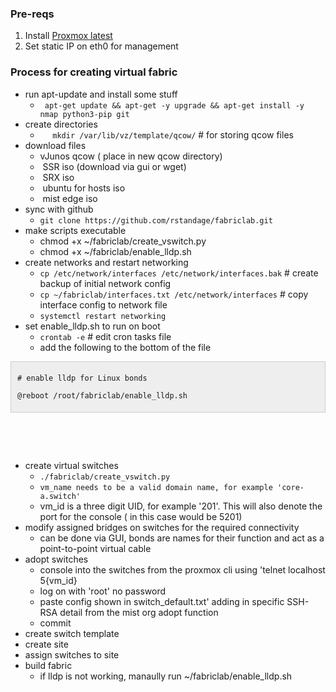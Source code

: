 <html>
<head>
	<title></title>
</head>
<body data-gr-ext-installed="" data-new-gr-c-s-check-loaded="8.907.0" data-new-gr-c-s-loaded="8.907.0">
<h3>Pre-reqs</h3>

<ol>
	<li>Install <a href="https://www.proxmox.com/en/downloads/proxmox-virtual-environment/iso/proxmox-ve-8-0-iso-installer">Proxmox latest</a></li>
	<li>Set static IP on eth0 for management</li>
</ol>

<h3>Process for creating virtual fabric</h3>

<ul>
	<li>run apt-update and install some stuff
	<ul>
		<li><code>&nbsp;apt-get update &amp;&amp; apt-get -y upgrade &amp;&amp; apt-get install -y nmap python3-pip git</code></li>
	</ul>
	</li>
	<li>create directories
	<ul>
		<li>&nbsp;&nbsp;&nbsp; &nbsp;<code>mkdir /var/lib/vz/template/qcow/</code> # for storing qcow files</li>
	</ul>
	</li>
	<li>download files
	<ul>
		<li>vJunos qcow ( place in new qcow directory)</li>
		<li>&nbsp;SSR iso (download via gui or wget)</li>
		<li>&nbsp;SRX iso</li>
		<li>&nbsp;ubuntu for hosts iso</li>
		<li>&nbsp;mist edge iso</li>
	</ul>
	</li>
	<li>sync with github&nbsp;
	<ul>
		<li><code>git clone https://github.com/rstandage/fabriclab.git</code></li>
	</ul>
	</li>
	<li>make scripts executable
	<ul>
		<li>chmod +x ~/fabriclab/create_vswitch.py</li>
		<li>chmod +x ~/fabriclab/enable_lldp.sh</li>
	</ul>
	</li>
	<li>create networks and restart networking
	<ul>
		<li><code>cp /etc/network/interfaces /etc/network/interfaces.bak</code> # create backup of initial network config</li>
		<li><code>cp ~/fabriclab/interfaces.txt /etc/network/interfaces</code> # copy interface config to network file</li>
		<li><code>systemctl restart networking</code></li>
	</ul>
	</li>
	<li>set enable_lldp.sh to run on boot
	<ul>
		<li><code>crontab -e</code> # edit cron tasks file</li>
		<li>add the following to the bottom of the file</li>
	</ul>
	</li>
</ul>

<div style="background:#eee;border:1px solid #ccc;padding:5px 10px;">
<p><code># enable lldp for Linux bonds<br />
@reboot /root/fabriclab/enable_lldp.sh</code></p>
</div>

<p>&nbsp;</p>

<p>&nbsp;</p>

<ul>
	<li>create virtual switches
	<ul>
		<li><code>./fabriclab/create_vswitch.py</code></li>
		<li><code>vm_name needs to be a valid domain name, for example &#39;core-a.switch&#39; </code></li>
		<li>vm_id is a three digit UID, for example &#39;201&#39;. This will also denote the port for the console ( in this case would be 5201)</li>
	</ul>
	</li>
	<li>modify assigned bridges on switches for the required connectivity
	<ul>
		<li>can be done via GUI, bonds are names for their function and act as a point-to-point virtual cable</li>
	</ul>
	</li>
	<li>adopt switches
	<ul>
		<li>console into the switches from the proxmox cli using &#39;telnet localhost 5{vm_id}</li>
		<li>log on with &#39;root&#39; no password</li>
		<li>paste config shown in switch_default.txt&#39; adding in specific SSH-RSA detail from the mist org adopt function</li>
		<li>commit</li>
	</ul>
	</li>
	<li>create switch template</li>
	<li>create site</li>
	<li>assign switches to site</li>
	<li>build fabric
	<ul>
		<li>if lldp is not working, manaully run ~/fabriclab/enable_lldp.sh</li>
	</ul>
	</li>
</ul>
</body>
<grammarly-desktop-integration data-grammarly-shadow-root="true"></grammarly-desktop-integration></html>
